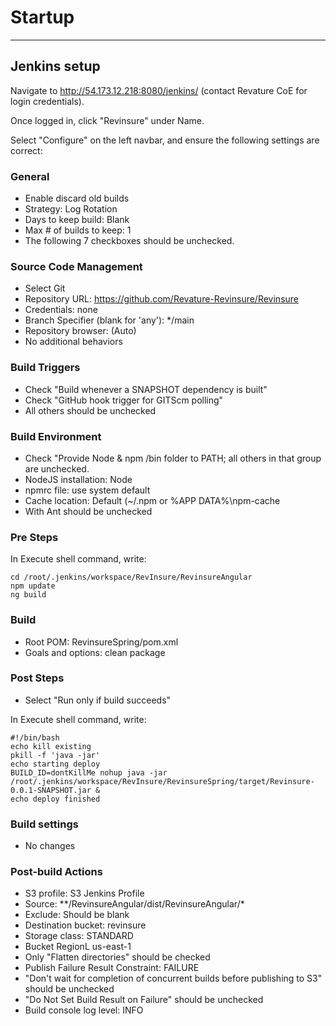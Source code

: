 # Startup
-----------
## Jenkins setup

Navigate to http://54.173.12.218:8080/jenkins/ (contact Revature CoE for login credentials).

Once logged in, click "Revinsure" under Name.

Select "Configure" on the left navbar, and ensure the following settings are correct:

### General
* Enable discard old builds
* Strategy: Log Rotation
* Days to keep build: Blank
* Max # of builds to keep: 1
* The following 7 checkboxes should be unchecked.

### Source Code Management
* Select Git
* Repository URL: https://github.com/Revature-Revinsure/Revinsure
* Credentials: none
* Branch Specifier (blank for 'any'): */main
* Repository browser: (Auto)
* No additional behaviors

### Build Triggers
* Check "Build whenever a SNAPSHOT dependency is built"
* Check "GitHub hook trigger for GITScm polling"
* All others should be unchecked

### Build Environment
* Check "Provide Node & npm /bin folder to PATH; all others in that group are unchecked.
* NodeJS installation: Node
* npmrc file: use system default
* Cache location: Default (~/.npm or %APP DATA%\npm-cache
* With Ant should be unchecked

### Pre Steps
In Execute shell command, write:
```
cd /root/.jenkins/workspace/RevInsure/RevinsureAngular
npm update
ng build
```

### Build
* Root POM: RevinsureSpring/pom.xml
* Goals and options: clean package

### Post Steps
* Select "Run only if build succeeds"

In Execute shell command, write:
```
#!/bin/bash
echo kill existing
pkill -f 'java -jar'
echo starting deploy
BUILD_ID=dontKillMe nohup java -jar /root/.jenkins/workspace/RevInsure/RevinsureSpring/target/Revinsure-0.0.1-SNAPSHOT.jar &
echo deploy finished
```
### Build settings
* No changes

### Post-build Actions
* S3 profile: S3 Jenkins Profile
* Source: \*\*/RevinsureAngular/dist/RevinsureAngular/*
* Exclude: Should be blank
* Destination bucket: revinsure
* Storage class: STANDARD
* Bucket RegionL us-east-1
* Only "Flatten directories" should be checked
* Publish Failure Result Constraint: FAILURE
* "Don't wait for completion of concurrent builds before publishing to S3" should be unchecked
* "Do Not Set Build Result on Failure" should be unchecked
* Build console log level: INFO
